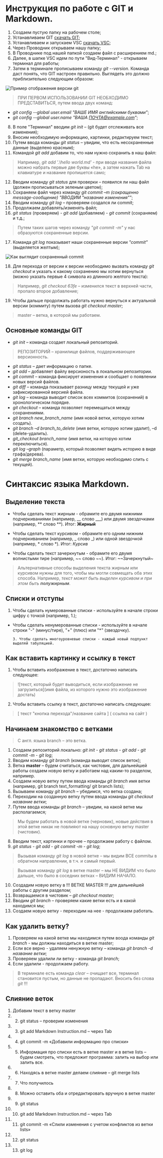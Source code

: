 # Инструкция по работе с GIT и Markdown.

1. Создаем пустую папку на рабочем столе;
2. Устанавливаем GIT [скачать GIT](https://git-scm.com/book/en/v2/Getting-Started-Installing-Git);
3. Устанавливаем и запускаем VSC [скачать VSC](https://code.visualstudio.com); 
4. Через Проводник открываем нашу папку;
5. В Проводнике под нашей папкой создаем файл с раcширением md.;
6. Далее, в шапке VSC идем по пути "Вид-Терминал" - открываем терминал для работы;
7. Затем в терминале прописываем команду *git --version*. Команда даст понять, что GIT настроен правильно. Выглядеть это должно приблизительно следующим образом:

![Пример отображения версии git](/%D0%B2%D0%B5%D1%80%D1%81%D0%B8%D1%8F%20git.jpg)

> ПРИ ПЕРВОМ ИСПОЛЬЗОВАНИИ GIT НЕОБХОДИМО ПРЕДСТАВИТЬСЯ, путем ввода двух команд:
* *git config --global user.email "ВАШЕ ИМЯ английскими буквами"*;
* *git config --global user.name "ВАША ПОЧТА@example.com"*;
8. В поле "Терминал" вводим *git init* – (git будет отслеживать все изменения);
9. Вносим необходимую информацию, картинки, редактируем текст;
10. Путем ввода команды *git status* – увидим, что есть несохраненные данные (выделено красным);
11. Командой *git add* добавим то, что нам нужно сохранить в наш файл:

> Например, *git add '.\hello world.md'* - при вводе названия файла можно набрать первые две буквы «he», а затем нажать Tab на клавиатуре и название пропишется само;

12. Вводим команду *git status* для проверки – появился ли наш файл (должен прописываться зеленым цветом);
13. Сохраняем файл через команду *git commit –m (сокращенно message-сообщение) "ВВОДИМ "название изменения""*;
14. Вводим команду *git log* – проверяем создался ли commit;
15. Продолжаем добавлять/изменять файл;
16. *git status* (проверяем) - *git add* (добавляем) - *git commit* (сохраняем) и т.д.;

> Путем таких шагов через команду *"git commit -m"* у нас образуются сохраненные версии.

17. Команда *git log* показывает наши сохраненные версии *"commit"* (выделяется желтым);

![Как выглядит сохраненный commit](/%D1%81%D0%BE%D1%85%D1%80%D0%B0%D0%BD%D0%B5%D0%BD%D0%BD%D1%8B%D0%B5%20%D0%BA%D0%BE%D0%BC%D0%BC%D0%B8%D1%82%D1%8B.jpg)

18. Для перехода от версии к версии необходимо вызвать команду *git checkout* и указать к какому сохранению мы хотим вернуться (можно указать первые 4 символа из длинного желтого текста):

> Например, *git checkout 63fe* – изменился текст в верхней части, пропало второе добавление;

19. Чтобы дальше продолжать работать нужно вернуться к актуальной версии (коммиту) путем вызова *git checkout master*;
>master – ветка, в которой мы работаем.


## Основные команды GIT ##

* *git init* – команда создает локальный репозиторий. 
>РЕПОЗИТОРИЙ – хранилище файлов, поддерживающее версионность.

* *git status* – дает информацию о папке.
* *git add* – добавляет файлу версионость в локальном репозитории.
* *git commit* – команда фиксирует изменения и сообщает о появлении новых версий файлов.
* *git diff* – команда показывает разницу между текущей и уже зафиксированной версией файла.
* *git log* – команда выводит список всех коммитов (сохранений) в хронологическом порядке.
* *git checkout* – команда позволяет перемещаться между сохранениями.
* *git branch new_branch_name* (имя новой ветки, которую хотим создать).
* *git branch –d branch_to_delete* (имя ветки, которую хотим удалит), –d (delete-удалить).
* *git_checkout branch_name* (имя ветки, на которую хотим переключиться).
* *git log –graph* (параметр, который позволяет видеть историю в виде графа/дерева).
* *git merge branch_name* (имя ветки, которую необходимо слить с текущей).


# Синтаксис языка Markdown.

## Выделение текста ##

* Чтобы сделать текст жирным - обрамите его двумя нижними подчеркиваниями (например, __ слово ___) или двумя звездочками (например, ** слово **). Итог: __Жирный__

* Чтобы сделать текст курсивом - обрамите его одним нижним подчеркиванием (например, _ слово _) или одной звездочкой (например, * слово *). Итог: *Курсив*

* Чтобы сделать текст зачеркнутым - обрамите его двумя волнистыми тире (например, ~~ слово ~~). Итог: ~~Зачеркнутый~

> Альтернативные способы выделения текста жирным или курсивом нужны для того, чтобы мы могли совмещать оба этих способа. Например, _текст может быть выделен курсивом и при этом быть **полужирным**_.

## Списки и отступы ##

1. Чтобы сделать нумерованные списки - используйте в начале строки цифру с точкой (например, 1.);

* Чтобы сделать ненумерованные списки - используйте в начале строки "-" (минус/тире), "+" (плюс) или "*" (звездочку).

      3. Чтобы сделать многоуровневые списки - каждый новый подпункт выделяй табуляцией.

## Как вставить картинку и ссылку в текст ##

1. Чтобы вставить изображение в текст, достаточно написать следующее:

>![текст, который будет выводиться, если изображение не загрузиться](имя файла, из которого нужно это изображение достать)

2. Чтобы вставить ссылку в текст, достаточно написать следующее:

> [ текст "кнопка перехода"/название сайта ] ( ссылка на сайт )

## Начинаем знакомство с ветками ##

>С англ. языка branch – это ветка.

1. Создаем репозиторий локально: *git init* - *git status* - *git add* - *git commit -m* - *git log*;
2. Вводим команду *git branch* (команда выводит список веток);
3. Ветка **master** – будем считаться, как чистовик, для дальнейшей работы создаем новую ветку и работаем над каким-то разделом, например.
4. Создаем новую ветку путем ввода команды *git branch* имя ветки (например, git branch text_formatting/ git branch lists);
5. Вызываем команду *git branch* – убедимся, что ветка создана;
6. Переходим на созданную ветку путем ввода команды *git checkout название ветки*;
7. Путем ввода команды *git branch* – увидим, на какой ветке мы располагаемся;

>Мы будем работать в новой ветке (черновик), новые действия в этой ветке никак не повлияют на нашу основную ветку master (чистовик).

8. Вводим текст, картинки и прочее – продолжаем работу с файлом.
9. *git status* - *git add* - *git commit -m* - *git log*;

> Вызывая команду *git log* в новой ветке – мы видим ВСЕ commitы в обратном направлении, в т.ч. и самый первый.

>Вызывая команду *git log* в ветке master – мы НЕ ВИДИМ что было дальше, что было в соседних ветках – ВИДИМ НАЧАЛО.

10. Создадим новую ветку в !!! ВЕТКЕ MASTER !!! для дальнейшей работы с другим разделом;
11. Возвращаемся в чистовик – *git checkout master*;
12. Вводим *git branch* – проверяем какие ветки есть и в какой находимся мы;
13. Создаем новую ветку - переходим на нее - продолжаем работать.


## Как удалить ветку? ##

1. Проверяем на какой ветке мы находимся путем воода команды *git branch* - мы должны находиться в ветке master;
2. Если все верно - удаляем ненужную ветку – команда *git branch -d название ветки*;
3. Проверяем удалили ли ветку - команда *git branch*;
4. Если удалили - продолжаем работу.

>В терминале есть команда *clear* – очищает все, терминал становится пустым, но данные не пропадают. Вносить без слова *git* !!!

## Слияние веток ##

1. Добавим текст в ветку master
2. 2.	git status – проверим изменения
3. 3.	git add Markdown Instruction.md – через Tab
4. 4.	git commit -m «Добавили информацию про списки»
5. 5.	Информация про списки есть в ветке master и в ветке lists – будем смотреть, что предложит программа: залить на выбор или залить все.
6. 6.	Находясь в ветке master делаем слияние – git merge lists
7. 7.	Что получилось 
8. 8.	Можно оставить оба и отредактировать вручную в ветке master
9. 9.	git status
10. 10.	git add Markdown Instruction.md – через Tab
11. 11.	git commit -m «Слили изменения с учетом конфликтов из ветки lists»
12. 12.	git status
13. 13.	git log